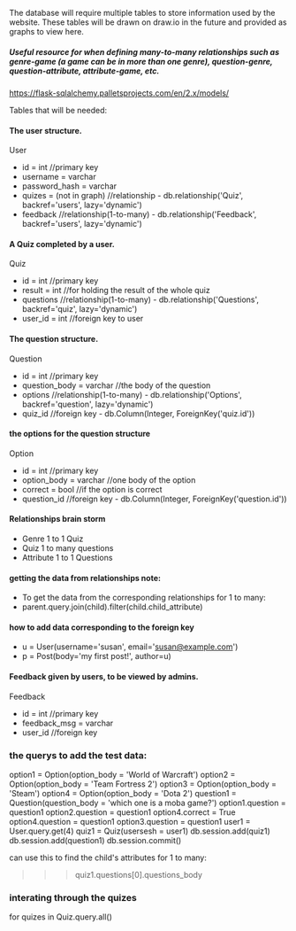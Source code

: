 The database will require multiple tables to store information used by the website. These tables will be drawn on draw.io in 
the future and provided as graphs to view here.

##### Useful resource for when defining many-to-many relationships such as genre-game (a game can be in more than one genre), question-genre, question-attribute, attribute-game, etc.
https://flask-sqlalchemy.palletsprojects.com/en/2.x/models/


Tables that will be needed:

#### The user structure.
User
- id = int            //primary key
- username = varchar
- password_hash = varchar
- quizes = (not in graph)  //relationship - db.relationship('Quiz', backref='users', lazy='dynamic')
- feedback            //relationship(1-to-many) - db.relationship('Feedback', backref='users', lazy='dynamic')

#### A Quiz completed by a user.
Quiz
- id = int            //primary key
- result = int        //for holding the result of the whole quiz
- questions           //relationship(1-to-many) - db.relationship('Questions', backref='quiz', lazy='dynamic')
- user_id = int       //foreign key to user

#### The question structure.
Question 
- id = int            //primary key
- question_body = varchar      //the body of the question 
- options             //relationship(1-to-many) - db.relationship('Options', backref='question', lazy='dynamic')
- quiz_id             //foreign key - db.Column(Integer, ForeignKey('quiz.id'))

#### the options for the question structure
Option
- id = int            //primary key
- option_body = varchar    //one body of the option
- correct = bool      //if the option is correct
- question_id         //foreign key - db.Column(Integer, ForeignKey('question.id'))



#### Relationships brain storm
- Genre 1 to 1 Quiz
- Quiz 1 to many questions
- Attribute 1 to 1 Questions

#### getting the data from relationships note:
- To get the data from the corresponding relationships for 1 to many: 
- parent.query.join(child).filter(child.child_attribute)

#### how to add data corresponding to the foreign key
- u = User(username='susan', email='susan@example.com')
- p = Post(body='my first post!', author=u)




#### Feedback given by users, to be viewed by admins.
Feedback 
- id = int            //primary key
- feedback_msg = varchar
- user_id             //foreign key

### the querys to add the test data:
option1 = Option(option_body = 'World of Warcraft')
option2 = Option(option_body = 'Team Fortress 2')
option3 = Option(option_body = 'Steam')
option4 = Option(option_body = 'Dota 2')
question1 = Question(question_body = 'which one is a moba game?')
option1.question = question1
option2.question = question1
option4.correct = True
option4.question = question1
option3.question = question1
user1 = User.query.get(4)
quiz1 = Quiz(usersesh = user1)
db.session.add(quiz1)
db.session.add(question1)
db.session.commit()



can use this to find the child's attributes for 1 to many:
>>> quiz1.questions[0].questions_body
### interating through the quizes
for quizes in Quiz.query.all()

